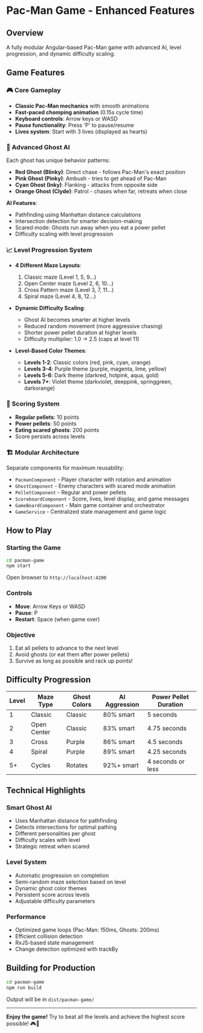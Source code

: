 # Pac-Man Game - Enhanced Features

## Overview
A fully modular Angular-based Pac-Man game with advanced AI, level progression, and dynamic difficulty scaling.

## Game Features

### 🎮 Core Gameplay
- **Classic Pac-Man mechanics** with smooth animations
- **Fast-paced chomping animation** (0.15s cycle time)
- **Keyboard controls**: Arrow keys or WASD
- **Pause functionality**: Press 'P' to pause/resume
- **Lives system**: Start with 3 lives (displayed as hearts)

### 👻 Advanced Ghost AI
Each ghost has unique behavior patterns:
- **Red Ghost (Blinky)**: Direct chase - follows Pac-Man's exact position
- **Pink Ghost (Pinky)**: Ambush - tries to get ahead of Pac-Man
- **Cyan Ghost (Inky)**: Flanking - attacks from opposite side
- **Orange Ghost (Clyde)**: Patrol - chases when far, retreats when close

**AI Features**:
- Pathfinding using Manhattan distance calculations
- Intersection detection for smarter decision-making
- Scared mode: Ghosts run away when you eat a power pellet
- Difficulty scaling with level progression

### 📈 Level Progression System
- **4 Different Maze Layouts**:
  1. Classic maze (Level 1, 5, 9...)
  2. Open Center maze (Level 2, 6, 10...)
  3. Cross Pattern maze (Level 3, 7, 11...)
  4. Spiral maze (Level 4, 8, 12...)

- **Dynamic Difficulty Scaling**:
  - Ghost AI becomes smarter at higher levels
  - Reduced random movement (more aggressive chasing)
  - Shorter power pellet duration at higher levels
  - Difficulty multiplier: 1.0 → 2.5 (caps at level 11)

- **Level-Based Color Themes**:
  - **Levels 1-2**: Classic colors (red, pink, cyan, orange)
  - **Levels 3-4**: Purple theme (purple, magenta, lime, yellow)
  - **Levels 5-6**: Dark theme (darkred, hotpink, aqua, gold)
  - **Levels 7+**: Violet theme (darkviolet, deeppink, springgreen, darkorange)

### 🎯 Scoring System
- **Regular pellets**: 10 points
- **Power pellets**: 50 points
- **Eating scared ghosts**: 200 points
- Score persists across levels

### 🏗️ Modular Architecture
Separate components for maximum reusability:
- `PacmanComponent` - Player character with rotation and animation
- `GhostComponent` - Enemy characters with scared mode animation
- `PelletComponent` - Regular and power pellets
- `ScoreboardComponent` - Score, lives, level display, and game messages
- `GameBoardComponent` - Main game container and orchestrator
- `GameService` - Centralized state management and game logic

## How to Play

### Starting the Game
```bash
cd pacman-game
npm start
```
Open browser to `http://localhost:4200`

### Controls
- **Move**: Arrow Keys or WASD
- **Pause**: P
- **Restart**: Space (when game over)

### Objective
1. Eat all pellets to advance to the next level
2. Avoid ghosts (or eat them after power pellets)
3. Survive as long as possible and rack up points!

## Difficulty Progression

| Level | Maze Type | Ghost Colors | AI Aggression | Power Pellet Duration |
|-------|-----------|--------------|---------------|----------------------|
| 1 | Classic | Classic | 80% smart | 5 seconds |
| 2 | Open Center | Classic | 83% smart | 4.75 seconds |
| 3 | Cross | Purple | 86% smart | 4.5 seconds |
| 4 | Spiral | Purple | 89% smart | 4.25 seconds |
| 5+ | Cycles | Rotates | 92%+ smart | 4 seconds or less |

## Technical Highlights

### Smart Ghost AI
- Uses Manhattan distance for pathfinding
- Detects intersections for optimal pathing
- Different personalities per ghost
- Difficulty scales with level
- Strategic retreat when scared

### Level System
- Automatic progression on completion
- Semi-random maze selection based on level
- Dynamic ghost color themes
- Persistent score across levels
- Adjustable difficulty parameters

### Performance
- Optimized game loops (Pac-Man: 150ms, Ghosts: 200ms)
- Efficient collision detection
- RxJS-based state management
- Change detection optimized with trackBy

## Building for Production
```bash
cd pacman-game
npm run build
```

Output will be in `dist/pacman-game/`

---

**Enjoy the game!** Try to beat all the levels and achieve the highest score possible! 🎮👻
